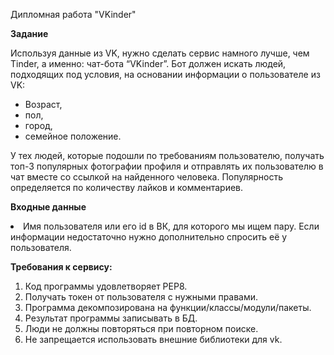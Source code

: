 Дипломная работа "VKinder"

<b>Задание</b>

<p>Используя данные из VK, нужно сделать сервис намного лучше, чем Tinder, а именно: чат-бота “VKinder”. Бот должен искать людей, подходящих под условия, на основании информации о пользователе из VK:</p>

<ul>
<li>Возраст,<br></li>
<li>пол,<br></li>
<li>город,<br></li>
<li>семейное положение.<br></li>
</ul>
<p>У тех людей, которые подошли по требованиям пользователю, получать топ-3 популярных фотографии профиля и отправлять их пользователю в чат вместе со ссылкой на найденного человека.
Популярность определяется по количеству лайков и комментариев.</p>

<b>Входные данные</b>
<p><li>Имя пользователя или его id в ВК, для которого мы ищем пару. Если информации недостаточно нужно дополнительно спросить её у пользователя.</li></p>

<b>Требования к сервису:</b>
<ol>
<li>Код программы удовлетворяет PEP8.<br></li>
<li>Получать токен от пользователя с нужными правами.<br></li>
<li>Программа декомпозирована на функции/классы/модули/пакеты.<br></li>
<li>Результат программы записывать в БД.<br></li>
<li>Люди не должны повторяться при повторном поиске.<br></li>
<li>Не запрещается использовать внешние библиотеки для vk.<br></li>
</ol>

